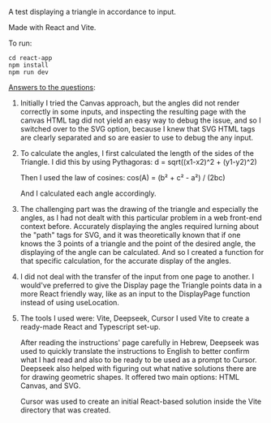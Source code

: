 A test displaying a triangle in accordance to input.

Made with React and Vite.

To run:
```
cd react-app
npm install
npm run dev
```

<u>Answers to the questions</u>:

1. Initially I tried the Canvas approach, but the angles did not render correctly in some inputs, and inspecting the resulting page with the canvas HTML tag did not yield an easy way to debug the issue, and so I switched over to the SVG option, because I knew that SVG HTML tags are clearly separated and so are easier to use to debug the any input.


2. To calculate the angles, I first calculated the length of the sides of the Triangle.
    I did this by using Pythagoras: 
    d = sqrt((x1-x2)^2 + (y1-y2)^2)

    Then I used the law of cosines:
    cos(A) = (b² + c² - a²) / (2bc)

    And I calculated each angle accordingly.

3. The challenging part was the drawing of the triangle and especially the angles, as I had not dealt with
this particular problem in a web front-end context before.
Accurately displaying the angles required lurning about the "path" tags for SVG, and it was theoretically known
that if one knows the 3 points of a triangle and the point of the desired angle, the displaying of the angle can be calculated.
And so I created a function for that specific calculation, for the accurate display of the angles.

4. I did not deal with the transfer of the input from one page to another. I would've preferred to give the Display page the Triangle points data in a more React friendly way, like as an input to the DisplayPage function instead of using useLocation.

5. The tools I used were: Vite, Deepseek, Cursor
I used Vite to create a ready-made React and Typescript set-up.

    After reading the instructions' page carefully in Hebrew, Deepseek was used to quickly translate the instructions to English to better confirm what I had read and also to be ready to be used as a prompt to Cursor.
    Deepseek also helped with figuring out what native solutions there are for drawing geometric shapes. It offered two main options:
    HTML Canvas, and SVG.

    Cursor was used to create an initial React-based solution inside the Vite directory that was created. 